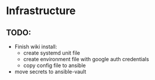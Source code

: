 <!-- TITLE: Infrastructure -->
# Infrastructure
## TODO:
* Finish wiki install:
  * create systemd unit file
  * create environment file with google auth credentials
  * copy config file to ansible
* move secrets to ansible-vault